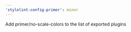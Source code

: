 ```yaml
---
'stylelint-config-primer': minor
---
```


Add primer/no-scale-colors to the list of exported plugins
